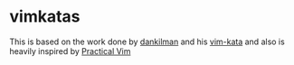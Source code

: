 # vimkatas

This is based on the work done by [dankilman](https://github.com/dankilman) and his [vim-kata](https://github.com/dankilman/vim-kata) and also is heavily inspired by [Practical Vim](https://pragprog.com/titles/dnvim2/practical-vim-second-edition/)

